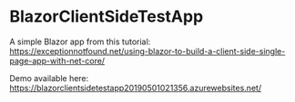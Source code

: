 # BlazorClientSideTestApp
A simple Blazor app from this tutorial: <br >
https://exceptionnotfound.net/using-blazor-to-build-a-client-side-single-page-app-with-net-core/

Demo available here: <br >
https://blazorclientsidetestapp20190501021356.azurewebsites.net/
